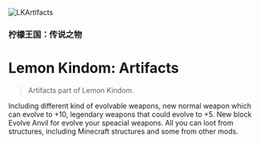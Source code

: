 ![LKArtifacts](https://github.com/Matsulen/LemonKindom-Artifacts/assets/75823097/063a32d7-5fde-4fc2-bd76-2c0feeeabda9)
### 柠檬王国：传说之物
# Lemon Kindom: Artifacts
> Artifacts part of Lemon Kindom.

Including different kind of evolvable weapons, new normal weapon which can evolve to +10,
legendary weapons that could evolve to +5.
New block Evolve Anvil for evolve your speacial weapons.
All you can loot from structures, including Minecraft structures and some from other mods.
